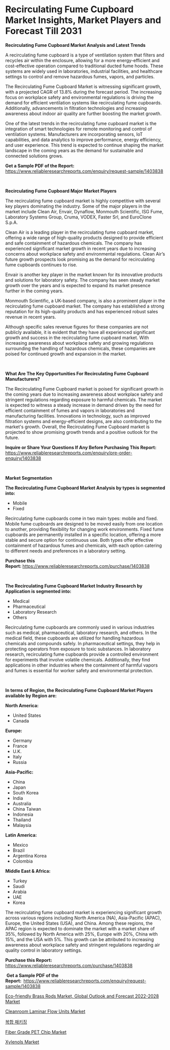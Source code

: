 <p><h1>Recirculating Fume Cupboard Market Insights, Market Players and Forecast Till 2031</h1></p><p><strong>Recirculating Fume Cupboard Market Analysis and Latest Trends</strong></p>
<p><p>A recirculating fume cupboard is a type of ventilation system that filters and recycles air within the enclosure, allowing for a more energy-efficient and cost-effective operation compared to traditional ducted fume hoods. These systems are widely used in laboratories, industrial facilities, and healthcare settings to control and remove hazardous fumes, vapors, and particles.</p><p>The Recirculating Fume Cupboard Market is witnessing significant growth, with a projected CAGR of 13.8% during the forecast period. The increasing focus on workplace safety and environmental regulations is driving the demand for efficient ventilation systems like recirculating fume cupboards. Additionally, advancements in filtration technologies and increasing awareness about indoor air quality are further boosting the market growth.</p><p>One of the latest trends in the recirculating fume cupboard market is the integration of smart technologies for remote monitoring and control of ventilation systems. Manufacturers are incorporating sensors, IoT capabilities, and data analytics to improve performance, energy efficiency, and user experience. This trend is expected to continue shaping the market landscape in the coming years as the demand for sustainable and connected solutions grows.</p></p>
<p><strong>Get a Sample PDF of the Report:&nbsp;</strong> <a href="https://www.reliableresearchreports.com/enquiry/request-sample/1403838">https://www.reliableresearchreports.com/enquiry/request-sample/1403838</a></p>
<p>&nbsp;</p>
<p><strong>Recirculating Fume Cupboard Major Market Players</strong></p>
<p><p>The recirculating fume cupboard market is highly competitive with several key players dominating the industry. Some of the major players in the market include Clean Air, Envair, Dynaflow, Monmouth Scientific, ISG Fume, Laboratory Systems Group, Cruma, VODEX, Faster Srl, and EuroClone S.p.A.</p><p>Clean Air is a leading player in the recirculating fume cupboard market, offering a wide range of high-quality products designed to provide efficient and safe containment of hazardous chemicals. The company has experienced significant market growth in recent years due to increasing concerns about workplace safety and environmental regulations. Clean Air’s future growth prospects look promising as the demand for recirculating fume cupboards continues to rise.</p><p>Envair is another key player in the market known for its innovative products and solutions for laboratory safety. The company has seen steady market growth over the years and is expected to expand its market presence further in the coming years.</p><p>Monmouth Scientific, a UK-based company, is also a prominent player in the recirculating fume cupboard market. The company has established a strong reputation for its high-quality products and has experienced robust sales revenue in recent years.</p><p>Although specific sales revenue figures for these companies are not publicly available, it is evident that they have all experienced significant growth and success in the recirculating fume cupboard market. With increasing awareness about workplace safety and growing regulations surrounding the handling of hazardous chemicals, these companies are poised for continued growth and expansion in the market.</p></p>
<p>&nbsp;</p>
<p><strong>What Are The Key Opportunities For Recirculating Fume Cupboard Manufacturers?</strong></p>
<p><p>The Recirculating Fume Cupboard market is poised for significant growth in the coming years due to increasing awareness about workplace safety and stringent regulations regarding exposure to harmful chemicals. The market is expected to witness a steady increase in demand driven by the need for efficient containment of fumes and vapors in laboratories and manufacturing facilities. Innovations in technology, such as improved filtration systems and energy-efficient designs, are also contributing to the market's growth. Overall, the Recirculating Fume Cupboard market is projected to show promising growth trends and a positive outlook for the future.</p></p>
<p><strong>Inquire or Share Your Questions If Any Before Purchasing This Report:</strong> <a href="https://www.reliableresearchreports.com/enquiry/pre-order-enquiry/1403838">https://www.reliableresearchreports.com/enquiry/pre-order-enquiry/1403838</a></p>
<p>&nbsp;</p>
<p><strong>Market Segmentation</strong></p>
<p><strong>The Recirculating Fume Cupboard Market Analysis by types is segmented into:</strong></p>
<p><ul><li>Mobile</li><li>Fixed</li></ul></p>
<p><p>Recirculating fume cupboards come in two main types: mobile and fixed. Mobile fume cupboards are designed to be moved easily from one location to another, providing flexibility for changing work environments. Fixed fume cupboards are permanently installed in a specific location, offering a more stable and secure option for continuous use. Both types offer effective containment of hazardous fumes and chemicals, with each option catering to different needs and preferences in a laboratory setting.</p></p>
<p><strong>Purchase this Report:&nbsp;</strong><a href="https://www.reliableresearchreports.com/purchase/1403838">https://www.reliableresearchreports.com/purchase/1403838</a></p>
<p>&nbsp;</p>
<p><strong>The Recirculating Fume Cupboard Market Industry Research by Application is segmented into:</strong></p>
<p><ul><li>Medical</li><li>Pharmaceutical</li><li>Laboratory Research</li><li>Others</li></ul></p>
<p><p>Recirculating fume cupboards are commonly used in various industries such as medical, pharmaceutical, laboratory research, and others. In the medical field, these cupboards are utilized for handling hazardous chemicals and compounds safely. In pharmaceutical settings, they help in protecting operators from exposure to toxic substances. In laboratory research, recirculating fume cupboards provide a controlled environment for experiments that involve volatile chemicals. Additionally, they find applications in other industries where the containment of harmful vapors and fumes is essential for worker safety and environmental protection.</p></p>
<p>&nbsp;</p>
<p><strong>In terms of Region, the Recirculating Fume Cupboard Market Players available by Region are:</strong></p>
<p>
    <p> <strong> North America: </strong>
        <ul>
            <li>United States</li>
            <li>Canada</li>
        </ul>
        </p> 
    <p> <strong> Europe: </strong>
        <ul>
            <li>Germany</li>
            <li>France</li>
            <li>U.K.</li>
            <li>Italy</li>
            <li>Russia</li>
        </ul>
        </p> 
    <p> <strong> Asia-Pacific: </strong>
        <ul>
            <li>China</li>
            <li>Japan</li>
            <li>South Korea</li>
            <li>India</li>
            <li>Australia</li>
            <li>China Taiwan</li>
            <li>Indonesia</li>
            <li>Thailand</li>
            <li>Malaysia</li>
        </ul>
        </p> 
    <p> <strong> Latin America: </strong>
        <ul>
            <li>Mexico</li>
            <li>Brazil</li>
            <li>Argentina Korea</li>
            <li>Colombia</li>
        </ul>
        </p> 
    <p> <strong> Middle East & Africa: </strong>
        <ul>
            <li>Turkey</li>
            <li>Saudi</li>
            <li>Arabia</li>
            <li>UAE</li>
            <li>Korea</li>
        </ul>
    </p>
    </p>
<p><p>The recirculating fume cupboard market is experiencing significant growth across various regions including North America (NA), Asia-Pacific (APAC), Europe, the United States (USA), and China. Among these regions, the APAC region is expected to dominate the market with a market share of 35%, followed by North America with 25%, Europe with 20%, China with 15%, and the USA with 5%. This growth can be attributed to increasing awareness about workplace safety and stringent regulations regarding air quality control in laboratory settings.</p></p>
<p><strong>Purchase this Report: </strong><a href="https://www.reliableresearchreports.com/purchase/1403838">https://www.reliableresearchreports.com/purchase/1403838</a></p>
<p>&nbsp;<strong>Get a Sample PDF of the Report:&nbsp;&nbsp;</strong><a href="https://www.reliableresearchreports.com/enquiry/request-sample/1403838">https://www.reliableresearchreports.com/enquiry/request-sample/1403838</a></p>
<p><strong></strong></p>
<p><p><a href="https://gamy-alyssum-396.notion.site/Eco-friendly-Brass-Rods-Market-Global-Outlook-and-Forecast-2022-2028-Market-Analysis-and-Market-Siz-dfe49396d86d4ead9d53aa500dbae98b">Eco-friendly Brass Rods Market, Global Outlook and Forecast 2022-2028 Market</a></p><p><a href="https://github.com/FassouRP/Market-Research-Report-List-3/blob/main/cleanroom-laminar-flow-units-market.md">Cleanroom Laminar Flow Units Market</a></p><p><a href="https://medium.com/@richardlueilwitz787/2024-2031%EB%85%84-%EA%B8%B0%EA%B0%84%EC%9D%84-%EC%9C%84%ED%95%9C-%EB%B3%B5%ED%95%A9-%ED%8F%AC%EC%9E%A5-%EC%8B%9C%EC%9E%A5-%EB%8F%99%ED%96%A5-%EB%B0%8F-%EC%8B%9C%EC%9E%A5-%EB%B6%84%EC%84%9D%EC%9D%84-%EC%98%88%EC%B8%A1%ED%95%A9%EB%8B%88%EB%8B%A4-d8aba04d1920">복합 패키징</a></p><p><a href="https://github.com/ruddyyedelwadw/Market-Research-Report-List-1/blob/main/fiber-grade-pet-chip-market.md">Fiber Grade PET Chip Market</a></p><p><a href="https://view.publitas.com/reportprime-1/xylenols-market-dynamics-2024-2031-also-about-its-market-trends-projections-and-opportunities/">Xylenols Market</a></p></p>